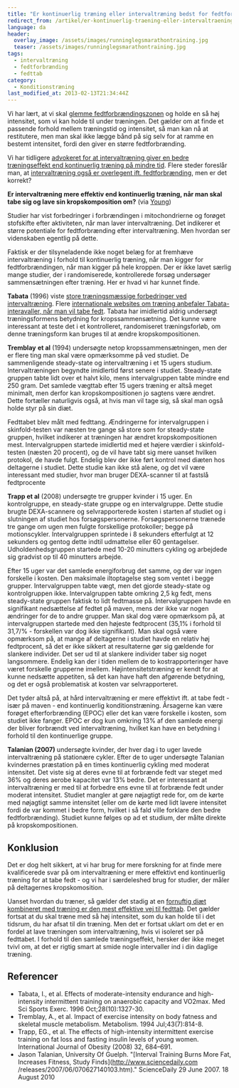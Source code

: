 ```yaml
---
title: "Er kontinuerlig træning eller intervaltræning bedst for fedtforbrændingen?"
redirect_from: /artikel/er-kontinuerlig-traening-eller-intervaltraening-bedst-for-fedtforbraendningen
language: da
header:
  overlay_image: /assets/images/runninglegsmarathontraining.jpg
  teaser: /assets/images/runninglegsmarathontraining.jpg
tags:
  - intervaltræning
  - fedtforbrænding
  - fedttab
category:
  - Konditionstræning
last_modified_at: 2013-02-13T21:34:44Z
---
```


Vi har lært, at vi skal [glemme fedtforbrændingszonen](http://www.motion-online.dk/sundhed_og_vaegt/vaegt_og_fedtprocent/glem_fedtforbraendingszonen/) og holde en så høj intensitet, som vi kan holde til under træningen. Det gælder om at finde et passende forhold mellem træningstid og intensitet, så man kan nå at restitutere, men man skal ikke lægge bånd på sig selv for at ramme en bestemt intensitet, fordi den giver en større fedtforbrænding.

Vi har tidligere [advokeret for at intervaltræning giver en bedre træningseffekt end kontinuerlig træning på mindre tid](http://motionsplan.dk/artikel/4-minutters-haard-intervaltraening-bedre-end-en-times-moderat-loeb). Flere steder foreslår man, at [intervaltræning også er overlegent ift. fedtforbrænding](http://www.alun.dk/traening/high-intensity-interval-training.html), men er det korrekt?

**Er intervaltræning mere effektiv end kontinuerlig træning, når man skal tabe sig og lave sin kropskomposition om?** (via [Young](http://www.tmuscle.com/free_online_article_issue/issue_636?s=indexTitle#interval-training-doesn-t-work))

Studier har vist forbedringer i forbrændingen i mitochondrierne og forøget stofskifte efter aktiviteten, når man laver intervaltræning. Det indikerer et større potentiale for fedtforbrænding efter intervaltræning. Men hvordan ser videnskaben egentlig på dette.

Faktisk er der tilsyneladende ikke noget belæg for at fremhæve intervaltræning i forhold til kontinuerlig træning, når man kigger for fedtforbrændingen, når man kigger på hele kroppen. Der er ikke lavet særlig mange studier, der i randomiserede, kontrollerede forsøg undersøger sammensætningen efter træning. Her er hvad vi har kunnet finde.

**Tabata** (1996) viste [store træningsmæssige forbedringer ved intervaltræning](http://motionsplan.dk/artikel/4-minutters-haard-intervaltraening-bedre-end-en-times-moderat-loeb). Flere [internationale websites om træning anbefaler Tabata-interavaller, når man vil tabe fedt](http://www.squidoo.com/tabatatraining). Tabata har imidlertid aldrig undersøgt træningsformens betydning for kropssammensætning. Det kunne være interessant at teste det i et kontrolleret, randomiseret træningsforløb, om denne træningsform kan bruges til at ændre kropskompositionen.

**Tremblay** **et al** (1994) undersøgte netop kropssammensætningen, men der er flere ting man skal være opmærksomme på ved studiet. De sammenligende steady-state og intervaltræning i et 15 ugers studium. Intervaltræningen begyndte imidlertid først senere i studiet. Steady-state gruppen tabte lidt over et halvt kilo, mens intervalgruppen tabte mindre end 250 gram. Det samlede vægttab efter 15 ugers træning er altså meget minimalt, men derfor kan kropskompositionen jo sagtens være ændret. Dette fortæller naturligvis også, at hvis man vil tage sig, så skal man også holde styr på sin diæt.

Fedttabet blev målt med fedttang. Ændringerne for intervalgruppen i skinfold-testen var næsten tre gange så store som for steady-state gruppen, hvilket indikerer at træningen har ændret kropskompositionen mest. Intervalgruppen startede imidlertid med et højere værdier i skinfold-testen (næsten 20 procent), og de vil have tabt sig mere uanset hvilken protokol, de havde fulgt. Endelig blev der ikke ført kontrol med diæten hos deltagerne i studiet. Dette studie kan ikke stå alene, og det vil være interessant med studier, hvor man bruger DEXA-scanner til at fastslå fedtprocente

**Trapp et al** (2008) undersøgte tre grupper kvinder i 15 uger. En kontrolgruppe, en steady-state gruppe og en intervalgruppe. Dette studie brugte DEXA-scannere og selvrapporterede kosten i starten af studiet og i slutningen af studiet hos forsøgspersonerne. Forsøgspersonerne trænede tre gange om ugen men fulgte forskellige protokoller; begge på motionscykler. Intervalgruppen sprintede i 8 sekunders efterfulgt at 12 sekunders og gentog dette indtil udmattelse eller 60 gentagelser. Udholdenhedsgruppen startede med 10-20 minutters cykling og arbejdede sig gradvist op til 40 minutters arbejde.

Efter 15 uger var det samlede energiforbrug det samme, og der var ingen forskelle i kosten. Den maksimale iltoptagelse steg som ventet i begge grupper. Intervalgruppen tabte vægt, men det gjorde steady-state og kontrolgruppen ikke. Intervalgruppen tabte omkring 2,5 kg fedt, mens steady-state gruppen faktisk to lidt fedtmasse på. Intervalgruppen havde en signifikant nedsættelse af fedtet på maven, mens der ikke var nogen ændringer for de to andre grupper. Man skal dog være opmærksom på, at intervalgruppen startede med den højeste fedtprocent (35,1% i forhold til 31,7/% - forskellen var dog ikke signifikant). Man skal også være opmærksom på, at mange af deltagerne i studiet havde en relativ høj fedtprocent, så det er ikke sikkert at resultaterne gør sig gældende for slankere individer. Det ser ud til at slankere individer taber sig noget langsommere. Endelig kan der i tiden mellem de to kostrapporteringer have været forskelle grupperne imellem. Højintensitetstræning er kendt for at kunne nedsætte appetiten, så det kan have haft den afgørende betydning, og det er også problematisk at kosten var selvrapporteret.

Det tyder altså på, at hård intervaltræning er mere effektivt ift. at tabe fedt - især på maven - end kontinuerlig konditionstræning. Årsagerne kan være forøget efterforbrænding (EPOC) eller det kan være forskelle i kosten, som studiet ikke fanger. EPOC er dog kun omkring 13% af den samlede energi der bliver forbrændt ved intervaltræning, hvilket kan have en betydning i forhold til den kontinuerlige gruppe.

**Talanian (2007)** undersøgte kvinder, der hver dag i to uger lavede intervaltræning på stationære cykler. Efter de to uger undersøgte Talanian kvindernes præstation på en times kontinuerlig cykling med moderat intensitet. Det viste sig at deres evne til at forbrænde fedt var steget med 36% og deres aerobe kapacitet var 13% bedre. Det er interessant at intervaltræning er med til at forbedre ens evne til at forbrænde fedt under moderat intensitet. Studiet mangler at gøre nøjagtigt rede for, om de kørte med nøjagtigt samme intensitet (eller om de kørte med lidt lavere intensitet fordi de var kommet i bedre form, hvilket i så fald ville forklare den bedre fedtforbrænding). Studiet kunne følges op ad et studium, der målte direkte på kropskompositionen.

Konklusion
----------

Det er dog helt sikkert, at vi har brug for mere forskning for at finde mere kvalificerede svar på om intervaltræning er mere effektivt end kontinuerlig træning for at tabe fedt - og vi har i særdeleshed brug for studier, der måler på deltagernes kropskomosition.

Uanset hvordan du træner, så gælder det stadig at en [fornuftig diæt kombineret med træning er den mest effektive vej til fedttab](http://www.motion-online.dk/sundhed_og_vaegt/vaegt_og_fedtprocent/motion-online_slankekuren/). Det gælder fortsat at du skal træne med så høj intensitet, som du kan holde til i det tidsrum, du har afsat til din træning. Men det er fortsat uklart om det er en fordel at lave træningen som intervaltræning, hvis vi isoleret ser på fedttabet. I forhold til den samlede træningseffekt, hersker der ikke meget tvivl om, at det er rigtig smart at smide nogle intervaller ind i din daglige træning.

Referencer
----------

- Tabata, I., et al. Effects of moderate-intensity endurance and high-intensity intermittent training on anaerobic capacity and VO2max. Med Sci Sports Exerc. 1996 Oct;28(10):1327-30.
- Tremblay, A., et al. Impact of exercise intensity on body fatness and skeletal muscle metabolism. Metabolism. 1994 Jul;43(7):814-8.
- Trapp, EG., et al. The effects of high-intensity intermittent exercise training on fat loss and fasting insulin levels of young women. International Journal of Obesity (2008) 32, 684–691.
- Jason Talanian, University Of Guelph. "[Interval Training Burns More Fat, Increases Fitness, Study Finds](http://www.sciencedaily.com­ /releases/2007/06/070627140103.htm)." ScienceDaily 29 June 2007. 18 August 2010
